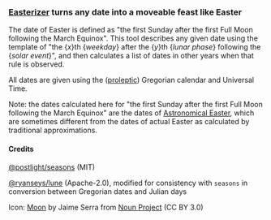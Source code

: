 ### [Easterizer](https://bucaneer.github.io/easterizer) turns any date into a moveable feast like Easter

The date of Easter is defined as "the first Sunday after the first Full Moon following the March Equinox". This tool describes any given date using the template of "the {*x*}th {*weekday*} after the {*y*}th {*lunar phase*} following the {*solar event*}", and then calculates a list of dates in other years when that rule is observed.

All dates are given using the ([proleptic](https://en.wikipedia.org/wiki/Proleptic_Gregorian_calendar)) Gregorian calendar and Universal Time.

Note: the dates calculated here for "the first Sunday after the first Full Moon following the March Equinox" are the dates of [Astronomical Easter](https://webspace.science.uu.nl/~gent0113/easter/easter_text3a.htm), which are sometimes different from the dates of actual Easter as calculated by traditional approximations.

#### Credits

[@postlight/seasons](https://github.com/postlight/seasons) (MIT)

[@ryanseys/lune](https://github.com/ryanseys/lune) (Apache-2.0), modified for consistency with `seasons` in conversion between Gregorian dates and Julian days

Icon: [Moon](https://thenounproject.com/icon/moon-5380452/) by Jaime Serra from [Noun Project](https://thenounproject.com/browse/icons/term/moon/) (CC BY 3.0)
